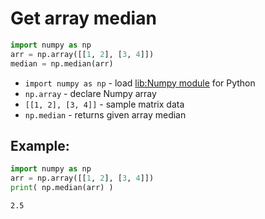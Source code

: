 # Get array median

```python
import numpy as np
arr = np.array([[1, 2], [3, 4]])
median = np.median(arr)
```

- `import numpy as np` - load [lib:Numpy module](/python-numpy/how-to-install-python-numpy-lib) for Python
- `np.array` - declare Numpy array
- `[[1, 2], [3, 4]]` - sample matrix data
- `np.median` - returns given array median

## Example: 
```python
import numpy as np
arr = np.array([[1, 2], [3, 4]])
print( np.median(arr) )
```
```
2.5

```

